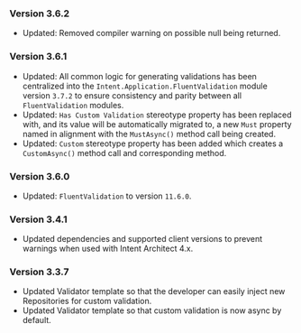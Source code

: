 ### Version 3.6.2

- Updated: Removed compiler warning on possible null being returned.

### Version 3.6.1

- Updated: All common logic for generating validations has been centralized into the `Intent.Application.FluentValidation` module version `3.7.2` to ensure consistency and parity between all `FluentValidation` modules.
- Updated: `Has Custom Validation` stereotype property has been replaced with, and its value will be automatically migrated to, a new `Must` property named in alignment with the `MustAsync()` method call being created.
- Updated: `Custom` stereotype property has been added which creates a `CustomAsync()` method call and corresponding method.

### Version 3.6.0

- Updated: `FluentValidation` to version `11.6.0`.

### Version 3.4.1

- Updated dependencies and supported client versions to prevent warnings when used with Intent Architect 4.x.

### Version 3.3.7

- Updated Validator template so that the developer can easily inject new Repositories for custom validation.
- Updated Validator template so that custom validation is now async by default.